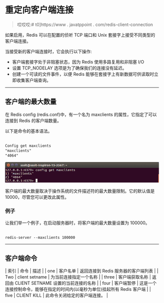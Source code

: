 # 重定向客户端连接

> 哎哎哎:# t0]https://www . javatppoint . com/redis-client-connection

如果启用，Redis 可以在配置的侦听 TCP 端口和 Unix 套接字上接受不同类型的客户端连接。

当接受新的客户端连接时，它会执行以下操作:

*   客户端套接字处于非阻塞状态，因为 Redis 使用多路复用和非阻塞 I/O
*   设置 TCP_NODELAY 选项是为了确保我们的连接没有延迟。
*   创建一个可读的文件事件，以便 Redis 能够在套接字上有新数据可供读取时立即收集客户端查询。

* * *

## 客户端的最大数量

在 Redis config (redis.conf)中，有一个名为 maxclients 的属性，它指定了可以连接到 Redis 的客户端数量。

以下是命令的基本语法。

```

Config get maxclients
"maxclients"
"4064"

```

![Redis Client Connection 1](img/d628bab88be3d9261c6cfd348ac4d36e.png)

客户端的最大数量取决于操作系统的文件描述符的最大数量限制。它的默认值是 10000，尽管您可以更改此属性。

### 例子

让我们举一个例子，在启动服务器时，将客户端的最大数量设置为 100000。

```

redis-server --maxclients 100000

```

* * *

## 客户端命令

| 索引 | 命令 | 描述 |
| one | 客户名单 | 返回连接到 Redis 服务器的客户端列表 |
| Two | client setname | 为当前连接指定一个名称 |
| three | 客户端获取名称 | 返回由 CLIENT SETNAME 设置的当前连接的名称 |
| four | 客户端暂停 | 这是一个连接控制命令，能够在指定的时间内(以毫秒为单位)挂起所有 Redis 客户端 |
| five | CLIENT KILL | 此命令关闭给定的客户端连接。 |